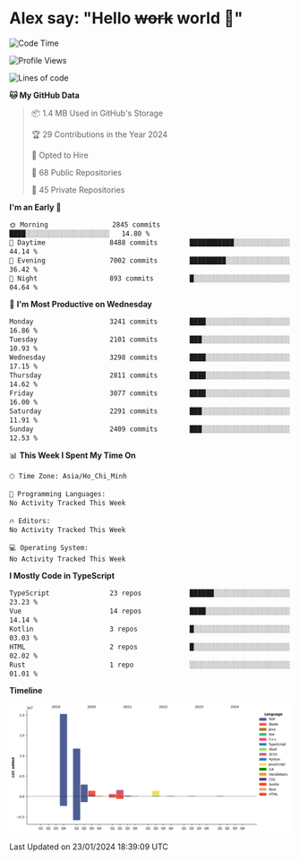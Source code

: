 # Alex say: "Hello ~~work~~ world 🐾"

<!--START_SECTION:waka-->
![Code Time](http://img.shields.io/badge/Code%20Time-1%2C066%20hrs%2055%20mins-blue)

![Profile Views](http://img.shields.io/badge/Profile%20Views-0-blue)

![Lines of code](https://img.shields.io/badge/From%20Hello%20World%20I%27ve%20Written-40.3%20million%20lines%20of%20code-blue)

**🐱 My GitHub Data** 

> 📦 1.4 MB Used in GitHub's Storage 
 > 
> 🏆 29 Contributions in the Year 2024
 > 
> 💼 Opted to Hire
 > 
> 📜 68 Public Repositories 
 > 
> 🔑 45 Private Repositories 
 > 
**I'm an Early 🐤** 

```text
🌞 Morning                2845 commits        ████░░░░░░░░░░░░░░░░░░░░░   14.80 % 
🌆 Daytime                8488 commits        ███████████░░░░░░░░░░░░░░   44.14 % 
🌃 Evening                7002 commits        █████████░░░░░░░░░░░░░░░░   36.42 % 
🌙 Night                  893 commits         █░░░░░░░░░░░░░░░░░░░░░░░░   04.64 % 
```
📅 **I'm Most Productive on Wednesday** 

```text
Monday                   3241 commits        ████░░░░░░░░░░░░░░░░░░░░░   16.86 % 
Tuesday                  2101 commits        ███░░░░░░░░░░░░░░░░░░░░░░   10.93 % 
Wednesday                3298 commits        ████░░░░░░░░░░░░░░░░░░░░░   17.15 % 
Thursday                 2811 commits        ████░░░░░░░░░░░░░░░░░░░░░   14.62 % 
Friday                   3077 commits        ████░░░░░░░░░░░░░░░░░░░░░   16.00 % 
Saturday                 2291 commits        ███░░░░░░░░░░░░░░░░░░░░░░   11.91 % 
Sunday                   2409 commits        ███░░░░░░░░░░░░░░░░░░░░░░   12.53 % 
```


📊 **This Week I Spent My Time On** 

```text
🕑︎ Time Zone: Asia/Ho_Chi_Minh

💬 Programming Languages: 
No Activity Tracked This Week

🔥 Editors: 
No Activity Tracked This Week

💻 Operating System: 
No Activity Tracked This Week
```

**I Mostly Code in TypeScript** 

```text
TypeScript               23 repos            ██████░░░░░░░░░░░░░░░░░░░   23.23 % 
Vue                      14 repos            ████░░░░░░░░░░░░░░░░░░░░░   14.14 % 
Kotlin                   3 repos             █░░░░░░░░░░░░░░░░░░░░░░░░   03.03 % 
HTML                     2 repos             █░░░░░░░░░░░░░░░░░░░░░░░░   02.02 % 
Rust                     1 repo              ░░░░░░░░░░░░░░░░░░░░░░░░░   01.01 % 
```



**Timeline**

![Lines of Code chart](https://raw.githubusercontent.com/alexzvn/alexzvn/main/assets/bar_graph.png)


 Last Updated on 23/01/2024 18:39:09 UTC
<!--END_SECTION:waka-->

